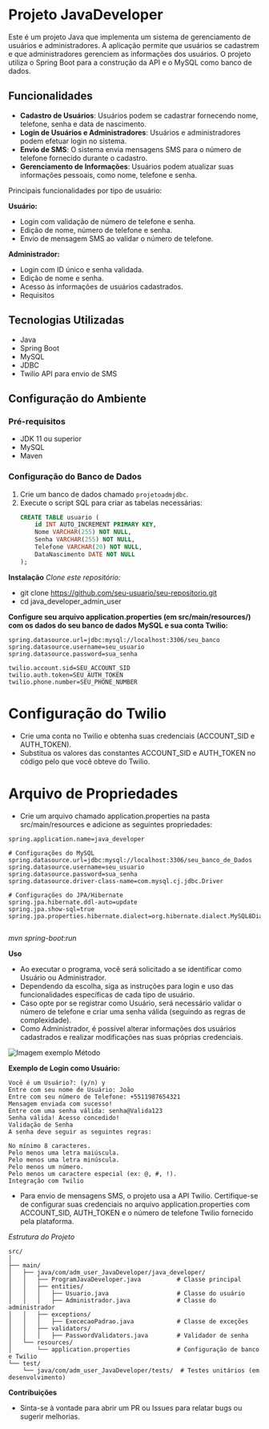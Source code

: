# Projeto JavaDeveloper

Este é um projeto Java que implementa um sistema de gerenciamento de usuários e administradores. A aplicação permite que usuários se cadastrem e que administradores gerenciem as informações dos usuários. O projeto utiliza o Spring Boot para a construção da API e o MySQL como banco de dados.

## Funcionalidades

- **Cadastro de Usuários**: Usuários podem se cadastrar fornecendo nome, telefone, senha e data de nascimento.
- **Login de Usuários e Administradores**: Usuários e administradores podem efetuar login no sistema.
- **Envio de SMS**: O sistema envia mensagens SMS para o número de telefone fornecido durante o cadastro.
- **Gerenciamento de Informações**: Usuários podem atualizar suas informações pessoais, como nome, telefone e senha.


Principais funcionalidades por tipo de usuário:

**Usuário:**
- Login com validação de número de telefone e senha.
- Edição de nome, número de telefone e senha.
- Envio de mensagem SMS ao validar o número de telefone.

**Administrador:**
- Login com ID único e senha validada.
- Edição de nome e senha.
- Acesso às informações de usuários cadastrados.
- Requisitos

## Tecnologias Utilizadas

- Java
- Spring Boot
- MySQL
- JDBC
- Twilio API para envio de SMS

## Configuração do Ambiente

### Pré-requisitos

- JDK 11 ou superior
- MySQL
- Maven

### Configuração do Banco de Dados

1. Crie um banco de dados chamado `projetoadmjdbc`.
2. Execute o script SQL para criar as tabelas necessárias:
   ```sql
   CREATE TABLE usuario (
       id INT AUTO_INCREMENT PRIMARY KEY,
       Nome VARCHAR(255) NOT NULL,
       Senha VARCHAR(255) NOT NULL,
       Telefone VARCHAR(20) NOT NULL,
       DataNascimento DATE NOT NULL
   );


**Instalação**
*Clone este repositório:*

- git clone https://github.com/seu-usuario/seu-repositorio.git
- cd java_developer_admin_user

**Configure seu arquivo application.properties (em src/main/resources/) com os dados do seu banco de dados MySQL e sua conta Twilio:**

````
spring.datasource.url=jdbc:mysql://localhost:3306/seu_banco
spring.datasource.username=seu_usuario
spring.datasource.password=sua_senha
````

````
twilio.account.sid=SEU_ACCOUNT_SID
twilio.auth.token=SEU_AUTH_TOKEN
twilio.phone.number=SEU_PHONE_NUMBER
````

# Configuração do Twilio

- Crie uma conta no Twilio e obtenha suas credenciais (ACCOUNT_SID e AUTH_TOKEN).
- Substitua os valores das constantes ACCOUNT_SID e AUTH_TOKEN no código pelo que você obteve do Twilio.

# Arquivo de Propriedades
- Crie um arquivo chamado application.properties na pasta src/main/resources e adicione as seguintes propriedades:
````
spring.application.name=java_developer

# Configurações do MySQL
spring.datasource.url=jdbc:mysql://localhost:3306/seu_banco_de_Dados
spring.datasource.username=seu_usuario
spring.datasource.password=sua_senha
spring.datasource.driver-class-name=com.mysql.cj.jdbc.Driver

# Configurações do JPA/Hibernate
spring.jpa.hibernate.ddl-auto=update
spring.jpa.show-sql=true
spring.jpa.properties.hibernate.dialect=org.hibernate.dialect.MySQL8Dialect
  
````

*mvn spring-boot:run*

**Uso**

- Ao executar o programa, você será solicitado a se identificar como Usuário ou Administrador.
- Dependendo da escolha, siga as instruções para login e uso das funcionalidades específicas de cada tipo de usuário.
- Caso opte por se registrar como Usuário, será necessário validar o número de telefone e criar uma senha válida (seguindo as regras de complexidade).
- Como Administrador, é possível alterar informações dos usuários cadastrados e realizar modificações nas suas próprias credenciais.

![Imagem exemplo Método](images/loginUser.png)


**Exemplo de Login como Usuário:**
````
Você é um Usuário?: (y/n) y
Entre com seu nome de Usuário: João
Entre com seu número de Telefone: +5511987654321
Mensagem enviada com sucesso!
Entre com uma senha válida: senha@Valida123
Senha válida! Acesso concedido!
Validação de Senha
A senha deve seguir as seguintes regras:

No mínimo 8 caracteres.
Pelo menos uma letra maiúscula.
Pelo menos uma letra minúscula.
Pelo menos um número.
Pelo menos um caractere especial (ex: @, #, !).
Integração com Twilio
````
- Para envio de mensagens SMS, o projeto usa a API Twilio. Certifique-se de configurar suas credenciais no arquivo application.properties com ACCOUNT_SID, AUTH_TOKEN e o número de telefone Twilio fornecido pela plataforma.

*Estrutura do Projeto*

````
src/
│
├── main/
│   ├── java/com/adm_user_JavaDeveloper/java_developer/
│   │   ├── ProgramJavaDeveloper.java          # Classe principal
│   │   ├── entities/
│   │   │   ├── Usuario.java                   # Classe do usuário
│   │   │   ├── Administrador.java             # Classe do administrador
│   │   ├── exceptions/
│   │   │   ├── ExececaoPadrao.java            # Classe de exceções
│   │   ├── validators/
│   │   │   ├── PasswordValidators.java        # Validador de senha
│   └── resources/
│       └── application.properties             # Configuração de banco e Twilio
└── test/
    └── java/com/adm_user_JavaDeveloper/tests/  # Testes unitários (em desenvolvimento)
````

**Contribuições**
- Sinta-se à vontade para abrir um PR ou Issues para relatar bugs ou sugerir melhorias.
